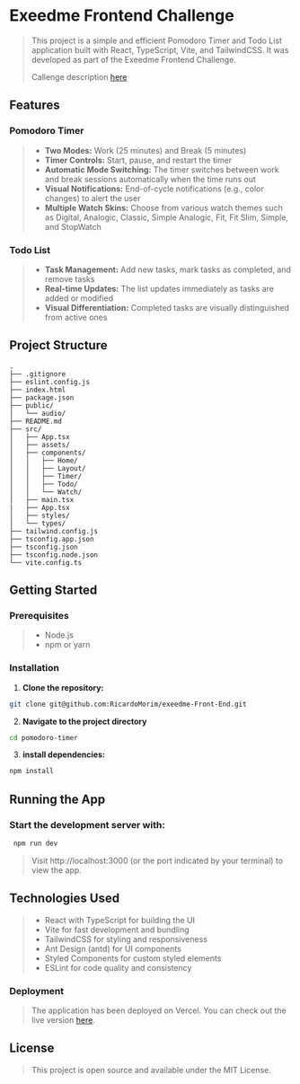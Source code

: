 # Exeedme Frontend Challenge

> This project is a simple and efficient Pomodoro Timer and Todo List application built with React, TypeScript, Vite, and TailwindCSS. It was developed as part of the Exeedme Frontend Challenge.
>
> Callenge description [here](./challenge-frontend-v4.pdf)

## Features

### Pomodoro Timer

> - **Two Modes:** Work (25 minutes) and Break (5 minutes)
> - **Timer Controls:** Start, pause, and restart the timer
> - **Automatic Mode Switching:** The timer switches between work and break sessions automatically when the time runs out
> - **Visual Notifications:** End-of-cycle notifications (e.g., color changes) to alert the user
> - **Multiple Watch Skins:** Choose from various watch themes such as Digital, Analogic, Classic, Simple Analogic, Fit, Fit Slim, Simple, and StopWatch

### Todo List

> - **Task Management:** Add new tasks, mark tasks as completed, and remove tasks
> - **Real-time Updates:** The list updates immediately as tasks are added or modified
> - **Visual Differentiation:** Completed tasks are visually distinguished from active ones

## Project Structure

```
.
├── .gitignore
├── eslint.config.js
├── index.html
├── package.json
├── public/
│   └── audio/
├── README.md
├── src/
│   ├── App.tsx
│   ├── assets/
│   ├── components/
│   │   ├── Home/
│   │   ├── Layout/
│   │   ├── Timer/
│   │   ├── Todo/
│   │   └── Watch/
│   ├── main.tsx
|   ├── App.tsx
│   ├── styles/
│   └── types/
├── tailwind.config.js
├── tsconfig.app.json
├── tsconfig.json
├── tsconfig.node.json
└── vite.config.ts
```

## Getting Started

### Prerequisites

> - Node.js
> - npm or yarn

### Installation

1. **Clone the repository:**

```sh
git clone git@github.com:RicardoMorim/exeedme-Front-End.git
```

2. **Navigate to the project directory**

```sh
cd pomodoro-timer
```

3. **install dependencies:**

```sh
npm install
```

## Running the App

### Start the development server with:

```sh
 npm run dev
```

> Visit http://localhost:3000 (or the port indicated by your terminal) to view the app.

## Technologies Used

> - React with TypeScript for building the UI
> - Vite for fast development and bundling
> - TailwindCSS for styling and responsiveness
> - Ant Design (antd) for UI components
> - Styled Components for custom styled elements
> - ESLint for code quality and consistency

### Deployment

> The application has been deployed on Vercel. You can check out the live version [here](https://exeedme-frontend.vercel.app/).

## License

> This project is open source and available under the MIT License.
